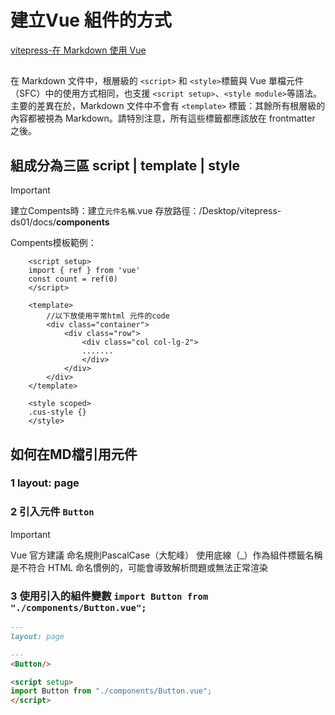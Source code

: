 # 建立Vue 組件的方式
[vitepress-在 Markdown 使用 Vue](https://vitepress.dev/zh/guide/using-vue)
## 
在 Markdown 文件中，根層級的 `<script>` 和 `<style>`標籤與 Vue 單檔元件（SFC）中的使用方式相同，也支援 `<script setup>`、`<style module>`等語法。<br>
主要的差異在於，Markdown 文件中不會有 `<template>` 標籤：其餘所有根層級的內容都被視為 Markdown。請特別注意，所有這些標籤都應該放在 frontmatter 之後。

## 組成分為三區 script | template | style 
> [!IMPORTANT]
> 建立Compents時：建立`元件名稱`.vue
> 存放路徑：/Desktop/vitepress-ds01/docs/**components**

Compents模板範例：
```vue{7-14}
    <script setup>
    import { ref } from 'vue'
    const count = ref(0)
    </script>

    <template>
        //以下放使用平常html 元件的code
        <div class="container">
            <div class="row">
                <div class="col col-lg-2">
                .......
                </div>
            </div>
        </div>
    </template>

    <style scoped>
    .cus-style {}
    </style>
```
## 如何在MD檔引用元件
### 1 layout: page
### 2 引入元件 `Button`
> [!IMPORTANT]
> Vue 官方建議 命名規則PascalCase（大駝峰）
> 使用底線（_）作為組件標籤名稱是不符合 HTML 命名慣例的，可能會導致解析問題或無法正常渲染
### 3 使用引入的組件變數 `import Button from "./components/Button.vue";`

```md
---
layout: page

---
<Button/>

<script setup>
import Button from "./components/Button.vue";
</script>

```
